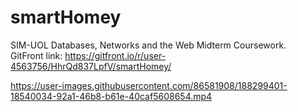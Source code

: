 # smartHomey
SIM-UOL Databases, Networks and the Web Midterm Coursework.  
GitFront link: https://gitfront.io/r/user-4563756/HhrQd837LpfV/smartHomey/  

https://user-images.githubusercontent.com/86581908/188299401-18540034-92a1-46b8-b61e-40caf5608654.mp4
